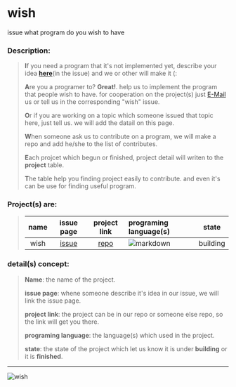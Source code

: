 # wish
issue what program do you wish to have


### Description:
>
> **I**f you need a program that it's not implemented yet, describe your idea **[here](https://github.com/DistroTEAM/wish/issues/new)**(in the issue) and we or other will make it (:
>
> **A**re you a programer to? __Great!__. help us to implement the program that people wish to have. for cooperation on the project(s) just [E-Mail](https://mail.google.com/mail/u/0/#inbox?compose=new) us or tell us in the corresponding "wish" issue.
> 
> **O**r if you are working on a topic which someone issued that topic here, just tell us. we will add the datail on this page.
> 
> **W**hen someone ask us to contribute on a program, we will make a repo and add he/she to the list of contributes.
>
> **E**ach projcet which begun or finished, project detail will writen to the __project__ table.
> 
> **T**he table help you finding project easily to contribute. and even it's can be use for finding useful program.


### Project(s) are:
> | name | issue page | project link | programing language(s) | state |
> |:----:|:----------:|:------------:|:-----------------------|:-----:|
> | wish | [issue](https://github.com/DistroTEAM/wish/issues/) |[repo](https://github.com/DistroTEAM/wish)| ![markdown](https://b2n.ir/z61490) | building |


### detail(s) concept:
> 
> __Name__: the name of the project.
> 
> __issue page__: whene someone describe it's idea in our issue, we will link the issue page.
> 
> __project link__: the project can be in our repo or someone else repo, so the link will get you there.
> 
> __programing language__: the language(s) which used in the project.
> 
> __state__: the state of the project which let us know it is under __building__ or it is __finished__.

---

![wish](https://s4.uupload.ir/files/wish_lfa3.jpg)


[//]: # (if you need the image of some programing language use the following direct-links, if you are adding a image be sure the size is exactly 35px)
[//]: # (if you add a language, add it's image link below, to find and use it for next time)
[//]: # (markdown: https://b2n.ir/z61490)
[//]: # (python: https://b2n.ir/d06737)
[//]: # (c++: https://b2n.ir/g70215)
[//]: # (javascript: https://b2n.ir/j38045)

